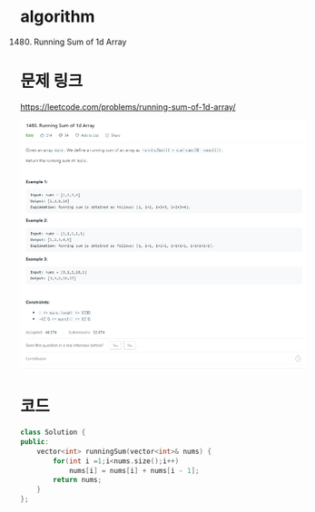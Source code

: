 ﻿# algorithm 
1480. Running Sum of 1d Array

# 문제 링크  
https://leetcode.com/problems/running-sum-of-1d-array/   

![title](https://github.com/jungmin3834/algorithm/blob/master/image/running-sum-of-1d-array.png)

# 코드

```cpp
class Solution {
public:
    vector<int> runningSum(vector<int>& nums) {
        for(int i =1;i<nums.size();i++)
            nums[i] = nums[i] + nums[i - 1];
        return nums;
    }
};
```

